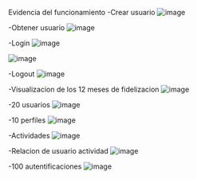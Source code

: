 Evidencia del funcionamiento
-Crear usuario
![image](https://github.com/Emek459/Base-de-datos-2/assets/123661143/964971f8-0124-439e-977e-1b21ac5c121d)


-Obtener usuario
![image](https://github.com/Emek459/Base-de-datos-2/assets/123661143/5426975e-cf14-4f97-a22c-60b4e2ffa4b2)


-Login 
![image](https://github.com/Emek459/Base-de-datos-2/assets/123661143/c09e7f0b-c01b-4992-a35a-30db6edc374a)


![image](https://github.com/Emek459/Base-de-datos-2/assets/123661143/2c8e558a-faef-4a98-871c-dd389644942b)


-Logout
![image](https://github.com/Emek459/Base-de-datos-2/assets/123661143/b98ec10f-1e45-4aba-8d99-5490fbe06d70)

-Visualizacion de los 12 meses de fidelizacion 
![image](https://github.com/Emek459/Base-de-datos-2/assets/123661143/c313f822-0013-4a05-bd23-a3080a0d7542)


-20 usuarios
![image](https://github.com/Emek459/Base-de-datos-2/assets/123661143/a428f265-51c7-4f23-8c3d-b94f12f21168)


-10 perfiles
![image](https://github.com/Emek459/Base-de-datos-2/assets/123661143/a4348692-504b-4309-91b8-77094e56a81c)


-Actividades
![image](https://github.com/Emek459/Base-de-datos-2/assets/123661143/c23a293a-6355-42f6-9afa-fadc6613cbec)


-Relacion de usuario actividad
![image](https://github.com/Emek459/Base-de-datos-2/assets/123661143/d2064f09-4944-42ad-a925-6e5f9125c9de)



-100 autentificaciones
![image](https://github.com/Emek459/Base-de-datos-2/assets/123661143/5da20af9-a29e-4528-9576-7c4ed4cbbfd8)



